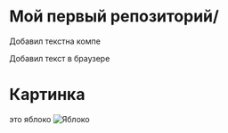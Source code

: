# Мой первый репозиторий/

Добавил текстна компе

Добавил текст в браузере

# Картинка

это яблоко
![Яблоко](apple.jpg)
